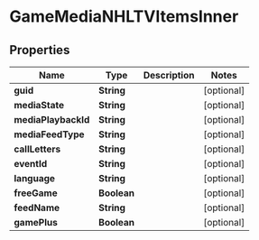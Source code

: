

# GameMediaNHLTVItemsInner


## Properties

| Name | Type | Description | Notes |
|------------ | ------------- | ------------- | -------------|
|**guid** | **String** |  |  [optional] |
|**mediaState** | **String** |  |  [optional] |
|**mediaPlaybackId** | **String** |  |  [optional] |
|**mediaFeedType** | **String** |  |  [optional] |
|**callLetters** | **String** |  |  [optional] |
|**eventId** | **String** |  |  [optional] |
|**language** | **String** |  |  [optional] |
|**freeGame** | **Boolean** |  |  [optional] |
|**feedName** | **String** |  |  [optional] |
|**gamePlus** | **Boolean** |  |  [optional] |



